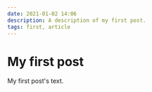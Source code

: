 ```yaml
---
date: 2021-01-02 14:06
description: A description of my first post.
tags: first, article
---
```

# My first post

My first post's text.